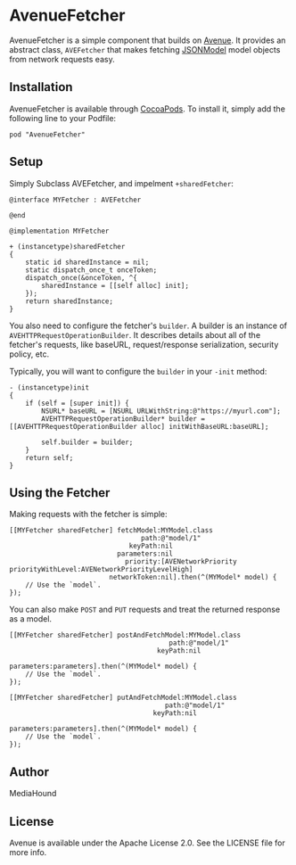 # AvenueFetcher

AvenueFetcher is a simple component that builds on [Avenue](https://github.com/mediahound/avenue). It provides an abstract class, `AVEFetcher` that makes fetching [JSONModel](https://github.com/icanzilb/JSONModel) model objects from network requests easy. 

<!--
[![Version](https://img.shields.io/cocoapods/v/Avenue.svg?style=flat)](http://cocoadocs.org/docsets/Avenue)
[![License](https://img.shields.io/cocoapods/l/Avenue.svg?style=flat)](http://cocoadocs.org/docsets/Avenue)
[![Platform](https://img.shields.io/cocoapods/p/Avenue.svg?style=flat)](http://cocoadocs.org/docsets/Avenue)
-->

## Installation

AvenueFetcher is available through [CocoaPods](http://cocoapods.org). To install
it, simply add the following line to your Podfile:

    pod "AvenueFetcher"

## Setup

Simply Subclass AVEFetcher, and impelment `+sharedFetcher`:

```objc
@interface MYFetcher : AVEFetcher

@end
```

```objc
@implementation MYFetcher

+ (instancetype)sharedFetcher
{
    static id sharedInstance = nil;
    static dispatch_once_t onceToken;
    dispatch_once(&onceToken, ^{
        sharedInstance = [[self alloc] init];
    });
    return sharedInstance;
}
```

You also need to configure the fetcher's `builder`. A builder is an instance of `AVEHTTPRequestOperationBuilder`. It describes details about all of the fetcher's requests, like baseURL, request/response serialization, security policy, etc.

Typically, you will want to configure the `builder` in your `-init` method:

```objc
- (instancetype)init
{
    if (self = [super init]) {
        NSURL* baseURL = [NSURL URLWithString:@"https://myurl.com"];
        AVEHTTPRequestOperationBuilder* builder = [[AVEHTTPRequestOperationBuilder alloc] initWithBaseURL:baseURL];

        self.builder = builder;
    }
    return self;
}
```

## Using the Fetcher

Making requests with the fetcher is simple:

```objc
[[MYFetcher sharedFetcher] fetchModel:MYModel.class
                                 path:@"model/1"
                              keyPath:nil
                           parameters:nil
                             priority:[AVENetworkPriority priorityWithLevel:AVENetworkPriorityLevelHigh]
                         networkToken:nil].then(^(MYModel* model) {
    // Use the `model`.
});
```

You can also make `POST` and `PUT` requests and treat the returned response as a model.

```objc
[[MYFetcher sharedFetcher] postAndFetchModel:MYModel.class
                                        path:@"model/1"
                                     keyPath:nil
                                  parameters:parameters].then(^(MYModel* model) {
    // Use the `model`.
});

[[MYFetcher sharedFetcher] putAndFetchModel:MYModel.class
                                       path:@"model/1"
                                    keyPath:nil
                                 parameters:parameters].then(^(MYModel* model) {
    // Use the `model`.
});
```

## Author

MediaHound

## License

Avenue is available under the Apache License 2.0. See the LICENSE file for more info.
